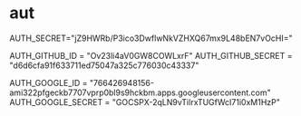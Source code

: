 # aut

AUTH_SECRET="jZ9HWRb/P3ico3DwflwNkVZHXQ67mx9L48bEN7vOcHI="

AUTH_GITHUB_ID = "Ov23li4aV0GW8COWLxrF"
AUTH_GITHUB_SECRET = "d6d6cfa91f633711ed75047a325c776030c43337"

AUTH_GOOGLE_ID = "766426948156-ami322pfgeckb7707vprp0bl9s9hckbm.apps.googleusercontent.com"
AUTH_GOOGLE_SECRET = "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"